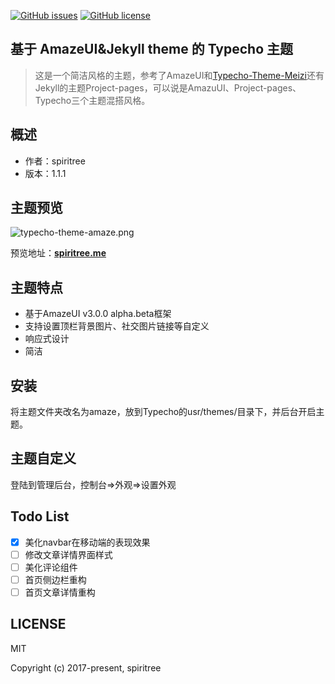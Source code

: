 [![GitHub issues](https://img.shields.io/github/issues/spiritree/typecho-theme-amaze.svg?style=flat-square)](https://github.com/spiritree/typecho-theme-amaze/issues)
[![GitHub license](https://img.shields.io/badge/license-MIT-blue.svg?style=flat-square)](https://raw.githubusercontent.com/spiritree/typecho-theme-amaze/master/LICENSE)

## 基于 AmazeUI&Jekyll theme 的 Typecho 主题
> 这是一个简洁风格的主题，参考了AmazeUI和[Typecho-Theme-Meizi](https://github.com/tlerbao/Typecho-Theme-Meizi)还有Jekyll的主题Project-pages，可以说是AmazuUI、Project-pages、Typecho三个主题混搭风格。

## 概述

- 作者：spiritree
- 版本：1.1.1

## 主题预览
![typecho-theme-amaze.png](https://ooo.0o0.ooo/2017/08/06/59868a3fcf4e6.png)

预览地址：**[spiritree.me](https://spiritree.me)**

## 主题特点
- 基于AmazeUI v3.0.0 alpha.beta框架
- 支持设置顶栏背景图片、社交图片链接等自定义
- 响应式设计
- 简洁

## 安装
将主题文件夹改名为amaze，放到Typecho的usr/themes/目录下，并后台开启主题。

## 主题自定义
登陆到管理后台，控制台=>外观=>设置外观

## Todo List
- [x] 美化navbar在移动端的表现效果
- [ ] 修改文章详情界面样式
- [ ] 美化评论组件
- [ ] 首页侧边栏重构
- [ ] 首页文章详情重构

## LICENSE

MIT

Copyright (c) 2017-present, spiritree